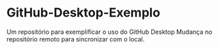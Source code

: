 # GitHub-Desktop-Exemplo
Um repositório para exemplificar o uso do GitHub Desktop
Mudança no repositório remoto para sincronizar com o local.
